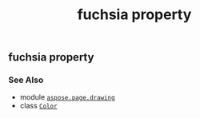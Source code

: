 ﻿---
title: fuchsia property
second_title: Aspose.Page for Python via .NET API References
description: 
type: docs
weight: 580
url: /python-net/aspose.page.drawing/color/fuchsia/
is_root: false
---

## fuchsia property


### See Also
* module [`aspose.page.drawing`](../../)
* class [`Color`](/page/python-net/aspose.page.drawing/color)
